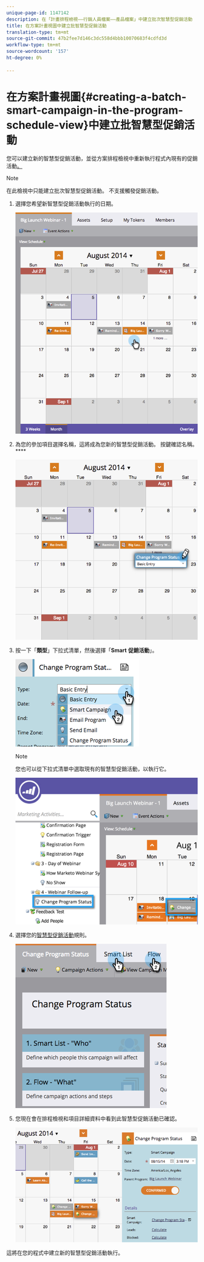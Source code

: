 ```yaml
---
unique-page-id: 1147142
description: 在「計畫排程檢視——行銷人員檔案——產品檔案」中建立批次智慧型促銷活動
title: 在方案計畫視圖中建立批智慧型促銷活動
translation-type: tm+mt
source-git-commit: 47b2fee7d146c3dc558d4bbb10070683f4cdfd3d
workflow-type: tm+mt
source-wordcount: '157'
ht-degree: 0%

---
```



# 在方案計畫視圖{#creating-a-batch-smart-campaign-in-the-program-schedule-view}中建立批智慧型促銷活動

您可以建立新的智慧型促銷活動，並從方案排程檢視中重新執行程式內現有的促銷活動[。](rerun-a-smart-campaign-in-the-program-schedule-view.md)

>[!NOTE]
>
>在此檢視中只能建立批次智慧型促銷活動。 不支援觸發促銷活動。

1. 選擇您希望新智慧型促銷活動執行的日期。

   ![](assets/image2014-9-23-15-3a28-3a20.png)

1. 為您的參加項目選擇名稱，這將成為您新的智慧型促銷活動。 按鍵確認名稱。****

   ![](assets/image2014-9-23-15-3a28-3a28.png)

1. 按一下「**類型**」下拉式清單，然後選擇「**Smart** **促銷活動**」。

   ![](assets/typechoose.png)

   >[!NOTE]
   >
   >您也可以從下拉式清單中選取現有的智慧型促銷活動，以執行它。

   ![](assets/four.png)

1. 選擇您的[智慧型促銷活動](../../../../product-docs/core-marketo-concepts/smart-campaigns/creating-a-smart-campaign/create-a-new-smart-campaign.md)規則。

   ![](assets/changeprogramstatus-hands.png)

1. 您現在會在排程檢視和項目詳細資料中看到此智慧型促銷活動已確認。

   ![](assets/image2014-9-23-15-3a29-3a57.png)

這將在您的程式中建立新的智慧型促銷活動執行。